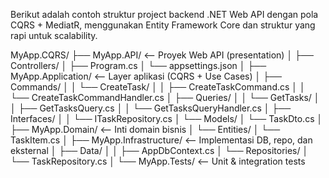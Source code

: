 Berikut adalah contoh struktur project backend .NET Web API dengan pola CQRS + MediatR, menggunakan Entity Framework Core dan struktur yang rapi untuk scalability.

MyApp.CQRS/
├── MyApp.API/                  <-- Proyek Web API (presentation)
│   ├── Controllers/
│   ├── Program.cs
│   └── appsettings.json
│
├── MyApp.Application/          <-- Layer aplikasi (CQRS + Use Cases)
│   ├── Commands/
│   │   └── CreateTask/
│   │       ├── CreateTaskCommand.cs
│   │       └── CreateTaskCommandHandler.cs
│   ├── Queries/
│   │   └── GetTasks/
│   │       ├── GetTasksQuery.cs
│   │       └── GetTasksQueryHandler.cs
│   ├── Interfaces/
│   │   └── ITaskRepository.cs
│   └── Models/
│       └── TaskDto.cs
│
├── MyApp.Domain/               <-- Inti domain bisnis
│   └── Entities/
│       └── TaskItem.cs
│
├── MyApp.Infrastructure/      <-- Implementasi DB, repo, dan eksternal
│   ├── Data/
│   │   ├── AppDbContext.cs
│   └── Repositories/
│       └── TaskRepository.cs
│
└── MyApp.Tests/                <-- Unit & integration tests
